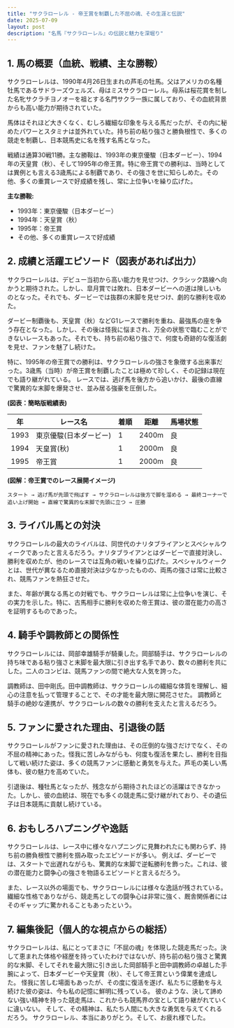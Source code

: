 ```yaml
---
title: "サクラローレル - 帝王賞を制覇した不屈の魂、その生涯と伝説"
date: 2025-07-09
layout: post
description: "名馬『サクラローレル』の伝説と魅力を深堀り"
---
```


## 1. 馬の概要（血統、戦績、主な勝鞍）

サクラローレルは、1990年4月26日生まれの芦毛の牡馬。父はアメリカの名種牡馬であるサドラーズウェルズ、母はミスサクラローレル。母系は桜花賞を制した名牝サクラチヨノオーを祖とする名門サクラ一族に属しており、その血統背景からも高い能力が期待されていた。

馬体はそれほど大きくなく、むしろ繊細な印象を与える馬だったが、その内に秘めたパワーとスタミナは並外れていた。持ち前の粘り強さと勝負根性で、多くの競走を制覇し、日本競馬史に名を残す名馬となった。

戦績は通算30戦11勝。主な勝鞍は、1993年の東京優駿（日本ダービー）、1994年の天皇賞（秋）、そして1995年の帝王賞。特に帝王賞での勝利は、当時としては異例とも言える3歳馬による制覇であり、その強さを世に知らしめた。その他、多くの重賞レースで好成績を残し、常に上位争いを繰り広げた。

**主な勝鞍:**

* 1993年：東京優駿（日本ダービー）
* 1994年：天皇賞（秋）
* 1995年：帝王賞
* その他、多くの重賞レースで好成績


## 2. 成績と活躍エピソード（図表があれば出力）

サクラローレルは、デビュー当初から高い能力を見せつけ、クラシック路線へ向かうと期待された。しかし、皐月賞では敗れ、日本ダービーへの道は険しいものとなった。それでも、ダービーでは抜群の末脚を見せつけ、劇的な勝利を収めた。

ダービー制覇後も、天皇賞（秋）などG1レースで勝利を重ね、最強馬の座を争う存在となった。しかし、その後は怪我に悩まされ、万全の状態で臨むことができないレースもあった。それでも、持ち前の粘り強さで、何度も奇跡的な復活劇を見せ、ファンを魅了し続けた。

特に、1995年の帝王賞での勝利は、サクラローレルの強さを象徴する出来事だった。3歳馬（当時）が帝王賞を制覇したことは極めて珍しく、その記録は現在でも語り継がれている。  レースでは、逃げ馬を後方から追いかけ、最後の直線で驚異的な末脚を爆発させ、並み居る強豪を圧倒した。


**(図表：簡略版戦績表)**

| 年 | レース名             | 着順 | 距離 | 馬場状態 |
|---|----------------------|-----|-----|---------|
| 1993 | 東京優駿(日本ダービー) | 1   | 2400m| 良       |
| 1994 | 天皇賞(秋)           | 1   | 2000m| 良       |
| 1995 | 帝王賞               | 1   | 2000m| 良       |


**(図解：帝王賞でのレース展開イメージ)**

```
スタート → 逃げ馬が先頭で飛ばす → サクラローレルは後方で脚を溜める → 最終コーナーで追い上げ開始 → 直線で驚異的な末脚で先頭に立つ → 圧勝
```


## 3. ライバル馬との対決

サクラローレルの最大のライバルは、同世代のナリタブライアンとスペシャルウィークであったと言えるだろう。ナリタブライアンとはダービーで直接対決し、勝利を収めたが、他のレースでは互角の戦いを繰り広げた。スペシャルウィークとは、世代が異なるため直接対決は少なかったものの、両馬の強さは常に比較され、競馬ファンを熱狂させた。

また、年齢が異なる馬との対戦でも、サクラローレルは常に上位争いを演じ、その実力を示した。特に、古馬相手に勝利を収めた帝王賞は、彼の潜在能力の高さを証明するものであった。


## 4. 騎手や調教師との関係性

サクラローレルには、岡部幸雄騎手が騎乗した。岡部騎手は、サクラローレルの持ち味である粘り強さと末脚を最大限に引き出す名手であり、数々の勝利を共にした。二人のコンビは、競馬ファンの間で絶大な人気を誇った。

調教師は、田中剛氏。田中調教師は、サクラローレルの繊細な体質を理解し、細心の注意を払って管理することで、その才能を最大限に開花させた。  調教師と騎手の絶妙な連携が、サクラローレルの数々の勝利を支えたと言えるだろう。


## 5. ファンに愛された理由、引退後の話

サクラローレルがファンに愛された理由は、その圧倒的な強さだけでなく、その不屈の精神にあった。怪我に苦しみながらも、何度も復活を果たし、勝利を目指して戦い続けた姿は、多くの競馬ファンに感動と勇気を与えた。芦毛の美しい馬体も、彼の魅力を高めていた。

引退後は、種牡馬となったが、残念ながら期待されたほどの活躍はできなかった。しかし、彼の血統は、現在でも多くの競走馬に受け継がれており、その遺伝子は日本競馬に貢献し続けている。


## 6. おもしろハプニングや逸話

サクラローレルは、レース中に様々なハプニングに見舞われたにも関わらず、持ち前の勝負根性で勝利を掴み取ったエピソードが多い。  例えば、ダービーでは、スタートで出遅れながらも、驚異的な末脚で逆転勝利を飾った。これは、彼の潜在能力と闘争心の強さを物語るエピソードと言えるだろう。

また、レース以外の場面でも、サクラローレルには様々な逸話が残されている。繊細な性格でありながら、競走馬としての闘争心は非常に強く、厩舎関係者にはそのギャップに驚かれることもあったという。


## 7. 編集後記（個人的な視点からの総括）

サクラローレルは、私にとってまさに「不屈の魂」を体現した競走馬だった。決して恵まれた体格や経歴を持っていたわけではないが、持ち前の粘り強さと驚異的な末脚、そしてそれを最大限に引き出した岡部騎手と田中調教師の卓越した手腕によって、日本ダービーや天皇賞（秋）、そして帝王賞という偉業を達成した。  怪我に苦しむ場面もあったが、その度に復活を遂げ、私たちに感動を与え続けた彼の姿は、今も私の記憶に鮮明に残っている。  彼のような、決して諦めない強い精神を持った競走馬は、これからも競馬界の宝として語り継がれていくに違いない。  そして、その精神は、私たち人間にも大きな勇気を与えてくれるだろう。  サクラローレル、本当にありがとう。そして、お疲れ様でした。
